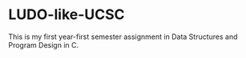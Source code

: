 # LUDO-like-UCSC
This is my first year-first semester assignment in Data Structures and Program Design in C.
